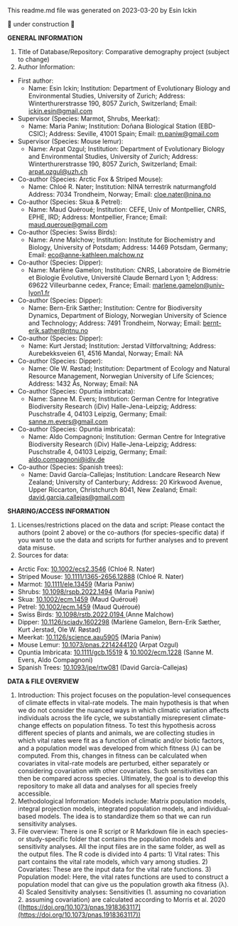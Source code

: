 This readme.md file was generated on 2023-03-20 by Esin Ickin

🔧 under construction 🔧

**GENERAL INFORMATION**
1. Title of Database/Repository: Comparative demography project (subject to change)
2. Author Information:
- First author:
   - Name: Esin Ickin; Institution: Department of Evolutionary Biology and Environmental Studies, University of Zurich; Address: Winterthurerstrasse 190, 8057 Zurich, Switzerland; Email: ickin.esin@gmail.com
- Supervisor (Species: Marmot, Shrubs, Meerkat):
   - Name: Maria Paniw; Institution: Doñana Biological Station (EBD-CSIC); Address: Seville, 41001 Spain; Email: m.paniw@gmail.com
- Supervisor (Species: Mouse lemur):
   - Name: Arpat Ozgul; Institution: Department of Evolutionary Biology and Environmental Studies, University of Zurich; Address: Winterthurerstrasse 190, 8057 Zurich, Switzerland; Email: arpat.ozgul@uzh.ch
- Co-author (Species: Arctic Fox & Striped Mouse):
   - Name: Chloé R. Nater; Institution: NINA terrestrik naturmangfold Address: 7034 Trondheim, Norway; Email: cloe.nater@nina.no
- Co-author (Species: Skua & Petrel):
   - Name: Maud Quéroué; Institution: CEFE, Univ of Montpellier, CNRS, EPHE, IRD; Address: Montpellier, France; Email: maud.queroue@gmail.com
- Co-author (Species: Swiss Birds):
   - Name: Anne Malchow; Institution: Institute for Biochemistry and Biology, University of Potsdam; Address: 14469 Potsdam, Germany; Email: eco@anne-kathleen.malchow.nz
- Co-author (Species: Dipper):
   - Name: Marlène Gamelon; Institution: CNRS, Laboratoire de Biométrie et Biologie Évolutive, Université Claude Bernard Lyon 1; Address: 69622 Villeurbanne cedex, France; Email: marlene.gamelon@univ-lyon1.fr
- Co-author (Species: Dipper):
   - Name: Bern-Erik Sæther; Institution: Centre for Biodiversity Dynamics, Department of Biology, Norwegian University of Science and Technology; Address: 7491 Trondheim, Norway; Email: bernt-erik.sather@ntnu.no 
- Co-author (Species: Dipper):
   - Name: Kurt Jerstad; Institution: Jerstad Viltforvaltning; Address: Aurebekksveien 61, 4516 Mandal, Norway; Email: NA
- Co-author (Species: Dipper):
   - Name: Ole W. Røstad; Institution: Department of Ecology and Natural Resource Management, Norwegian University of Life Sciences; Address: 1432 Ås, Norway; Email: NA
- Co-author (Species: Opuntia imbricata):
  - Name: Sanne M. Evers; Institution: German Centre for Integrative Biodiversity Research (iDiv) Halle-Jena-Leipzig; Address: Puschstraße 4, 04103 Leipzig, Germany; Email: sanne.m.evers@gmail.com
- Co-author (Species: Opuntia imbricata):
  - Name: Aldo Compagnoni; Institution: German Centre for Integrative Biodiversity Research (iDiv) Halle-Jena-Leipzig; Address: Puschstraße 4, 04103 Leipzig, Germany; Email: aldo.compagnoni@idiv.de
- Co-author (Species: Spanish trees):
  - Name: David García-Callejas; Institution: Landcare Research New Zealand; University of Canterbury; Address: 20 Kirkwood Avenue, Upper Riccarton, Christchurch 8041, New Zealand; Email: david.garcia.callejas@gmail.com
  


**SHARING/ACCESS INFORMATION**
1. Licenses/restrictions placed on the data and script: Please contact the authors (point 2 above) or the co-authors (for species-specific data) if you want to use the data and scripts for further analyses and to prevent data misuse.
2. Sources for data:
- Arctic Fox: [10.1002/ecs2.3546](https://esajournals.onlinelibrary.wiley.com/doi/full/10.1002/ecs2.3546) (Chloé R. Nater)
- Striped Mouse: [10.1111/1365-2656.12888](https://besjournals.onlinelibrary.wiley.com/doi/full/10.1111/1365-2656.12888) (Chloé R. Nater)
- Marmot: [10.1111/ele.13459](https://onlinelibrary.wiley.com/doi/full/10.1111/ele.13459) (Maria Paniw)
- Shrubs: [10.1098/rspb.2022.1494](https://royalsocietypublishing.org/doi/10.1098/rspb.2022.1494) (Maria Paniw)
- Skua: [10.1002/ecm.1459](https://esajournals.onlinelibrary.wiley.com/doi/full/10.1002/ecm.1459) (Maud Quéroué)
- Petrel: [10.1002/ecm.1459](https://esajournals.onlinelibrary.wiley.com/doi/full/10.1002/ecm.1459) (Maud Quéroué)
- Swiss Birds: [10.1098/rstb.2022.0194 ](https://royalsocietypublishing.org/doi/10.1098/rstb.2022.0194) (Anne Malchow)
- Dipper: [10.1126/sciadv.1602298](https://www.science.org/doi/10.1126/sciadv.1602298) (Marlène Gamelon, Bern-Erik Sæther, Kurt Jerstad, Ole W. Røstad)
- Meerkat: [10.1126/science.aau5905](https://www.science.org/doi/10.1126/science.aau5905) (Maria Paniw)
- Mouse Lemur: [10.1073/pnas.2214244120](https://www.pnas.org/doi/10.1073/pnas.2214244120) (Arpat Ozgul)
- Opuntia Imbricata: [10.1111/gcb.15519](https://onlinelibrary.wiley.com/doi/full/10.1111/gcb.15519) & [10.1002/ecm.1228](https://esajournals.onlinelibrary.wiley.com/doi/full/10.1002/ecm.1228) (Sanne M. Evers, Aldo Compagnoni)
- Spanish Trees: [10.1093/jpe/rtw081](https://academic.oup.com/jpe/article/10/5/731/3062498) (David García-Callejas)

**DATA & FILE OVERVIEW**
1. Introduction: This project focuses on the population-level consequences of climate effects in vital-rate models. The main hypothesis is that when we do not consider the nuanced ways in which climatic variation affects individuals across the life cycle, we substantially misrepresent climate-change effects on population fitness. To test this hypothesis across different species of plants and animals, we are collecting studies in which vital rates were fit as a function of climatic and/or biotic factors, and a population model was developed from which fitness (λ) can be computed. From this, changes in fitness can be calculated when covariates in vital-rate models are perturbed, either separately or considering covariation with other covariates. Such sensitivities can then be compared across species. Ultimately, the goal is to develop this repository to make all data and analyses for all species freely accessible.  
2. Methodological Information: Models include: Matrix population models, integral projection models, integrated population models, and individual-based models. The idea is to standardize them so that we can run sensitivity analyses.
3. File overview: There is one R script or R Markdown file in each species- or study-specific folder that contains the population models and sensitivity analyses. All the input files are in the same folder, as well as the output files. The R code is divided into 4 parts: 1) Vital rates: This part contains the vital rate models, which vary among studies. 2) Covariates: These are the input data for the vital rate functions. 3) Population model: Here, the vital rates functions are used to construct a population model that can give us the population growth aka fitness (λ). 4) Scaled Sensitivity analyses: Sensitivities (1. assuming no covariation 2. assuming covariation) are calculated according to Morris et al. 2020 ([https://doi.org/10.1073/pnas.1918363117](https://doi.org/10.1073/pnas.1918363117)) 
   

